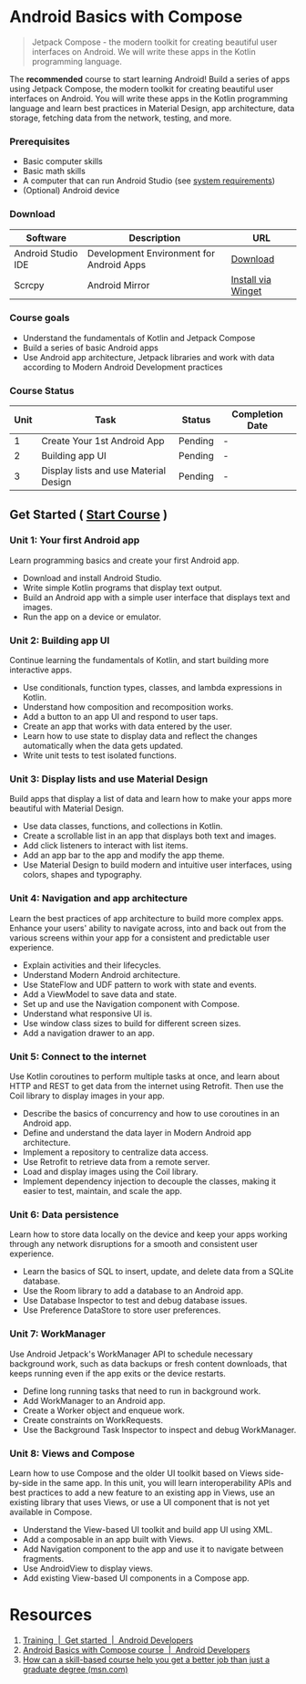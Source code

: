 # Android Basics with Compose
>Jetpack Compose - the modern toolkit for creating beautiful user interfaces on Android. We will write these apps in the Kotlin programming language.

The **recommended** course to start learning Android! Build a series of apps using Jetpack Compose, the modern toolkit for creating beautiful user interfaces on Android. You will write these apps in the Kotlin programming language and learn best practices in Material Design, app architecture, data storage, fetching data from the network, testing, and more.

### Prerequisites
- Basic computer skills
- Basic math skills
- A computer that can run Android Studio (see [system requirements](https://developer.android.com/studio))
- (Optional) Android device


### Download

| Software | Description | URL | 
|-----------|--------------|--------|
| Android Studio IDE | Development Environment for Android Apps | [Download](https://developer.android.com/studio) | 
| Scrcpy  | Android Mirror | [Install via Winget](https://github.com/SanjeevStephan/android-mirror/blob/master/doc/windows.md) | 

### Course goals
- Understand the fundamentals of Kotlin and Jetpack Compose
- Build a series of basic Android apps
- Use Android app architecture, Jetpack libraries and work with data according to Modern Android Development practices


### Course Status

| Unit | Task | Status | Completion Date |
|------|-----|---------|-------|
| 1 | Create Your 1st Android App | Pending |  - | 
| 2 | Building app UI | Pending |  - | 
| 3 | Display lists and use Material Design | Pending | - |



## Get Started ( [Start Course](https://developer.android.com/courses/android-basics-compose/course) )

### Unit 1: Your first Android app

Learn programming basics and create your first Android app.

- Download and install Android Studio.
- Write simple Kotlin programs that display text output.
- Build an Android app with a simple user interface that displays text and images.
- Run the app on a device or emulator.

### Unit 2: Building app UI

Continue learning the fundamentals of Kotlin, and start building more interactive apps.

- Use conditionals, function types, classes, and lambda expressions in Kotlin.
- Understand how composition and recomposition works.
- Add a button to an app UI and respond to user taps.
- Create an app that works with data entered by the user.
- Learn how to use state to display data and reflect the changes automatically when the data gets updated.
- Write unit tests to test isolated functions.

### Unit 3: Display lists and use Material Design

  
Build apps that display a list of data and learn how to make your apps more beautiful with Material Design.

- Use data classes, functions, and collections in Kotlin.
- Create a scrollable list in an app that displays both text and images.
- Add click listeners to interact with list items.
- Add an app bar to the app and modify the app theme.
- Use Material Design to build modern and intuitive user interfaces, using colors, shapes and typography.

### Unit 4: Navigation and app architecture

Learn the best practices of app architecture to build more complex apps. Enhance your users' ability to navigate across, into and back out from the various screens within your app for a consistent and predictable user experience.

- Explain activities and their lifecycles.
- Understand Modern Android architecture.
- Use StateFlow and UDF pattern to work with state and events.
- Add a ViewModel to save data and state.
- Set up and use the Navigation component with Compose.
- Understand what responsive UI is.
- Use window class sizes to build for different screen sizes.
- Add a navigation drawer to an app.

### Unit 5: Connect to the internet

Use Kotlin coroutines to perform multiple tasks at once, and learn about HTTP and REST to get data from the internet using Retrofit. Then use the Coil library to display images in your app.

- Describe the basics of concurrency and how to use coroutines in an Android app.
- Define and understand the data layer in Modern Android app architecture.
- Implement a repository to centralize data access.
- Use Retrofit to retrieve data from a remote server.
- Load and display images using the Coil library.
- Implement dependency injection to decouple the classes, making it easier to test, maintain, and scale the app.

### Unit 6: Data persistence

Learn how to store data locally on the device and keep your apps working through any network disruptions for a smooth and consistent user experience.

- Learn the basics of SQL to insert, update, and delete data from a SQLite database.
- Use the Room library to add a database to an Android app.
- Use Database Inspector to test and debug database issues.
- Use Preference DataStore to store user preferences.

### Unit 7: WorkManager

Use Android Jetpack's WorkManager API to schedule necessary background work, such as data backups or fresh content downloads, that keeps running even if the app exits or the device restarts.

- Define long running tasks that need to run in background work.
- Add WorkManager to an Android app.
- Create a Worker object and enqueue work.
- Create constraints on WorkRequests.
- Use the Background Task Inspector to inspect and debug WorkManager.

###  Unit 8: Views and Compose

Learn how to use Compose and the older UI toolkit based on Views side-by-side in the same app. In this unit, you will learn interoperability APIs and best practices to add a new feature to an existing app in Views, use an existing library that uses Views, or use a UI component that is not yet available in Compose.

- Understand the View-based UI toolkit and build app UI using XML.
- Add a composable in an app built with Views.
- Add Navigation component to the app and use it to navigate between fragments.
- Use AndroidView to display views.
- Add existing View-based UI components in a Compose app.
# Resources
1.  [Training  |  Get started  |  Android Developers](https://developer.android.com/courses)
2. [Android Basics with Compose course  |  Android Developers](https://developer.android.com/courses/android-basics-compose/course)
3. [How can a skill-based course help you get a better job than just a graduate degree (msn.com)](https://www.msn.com/en-in/money/careers/how-can-a-skill-based-course-help-you-get-a-better-job-than-just-a-graduate-degree/ar-AA19OjNO?ocid=msedgntp&cvid=b6a6d991e2c8442ab72e53d8edd804b4&ei=11)

